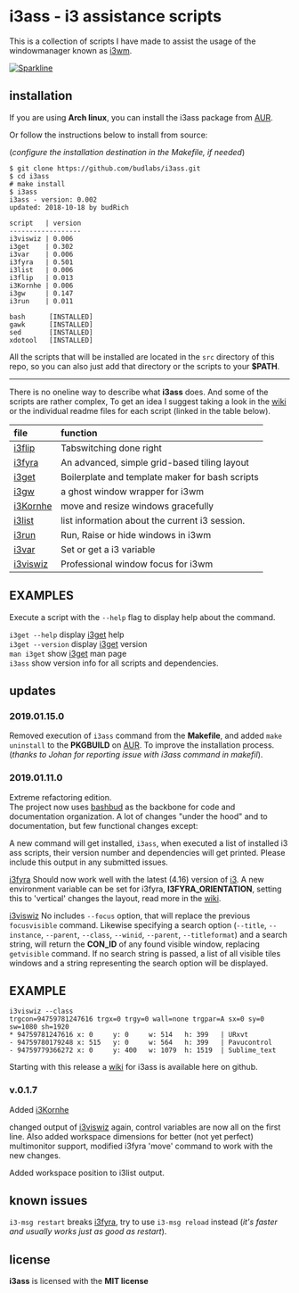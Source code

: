 # i3ass - i3 assistance scripts 

This is a collection of scripts I have made to assist the
usage of the windowmanager known as [i3wm].


[![Sparkline](https://stars.medv.io/budlabs/i3ass.svg)](https://stars.medv.io/budlabs/i3ass)



## installation

If you are using **Arch linux**, you can install the i3ass
package from [AUR].  

Or follow the instructions below to install from source:  

(*configure the installation destination in the Makefile,
if needed*)

``` text
$ git clone https://github.com/budlabs/i3ass.git
$ cd i3ass
# make install
$ i3ass
i3ass - version: 0.002
updated: 2018-10-18 by budRich

script   | version
------------------
i3viswiz | 0.006
i3get    | 0.302
i3var    | 0.006
i3fyra   | 0.501
i3list   | 0.006
i3flip   | 0.013
i3Kornhe | 0.006
i3gw     | 0.147
i3run    | 0.011

bash      [INSTALLED]
gawk      [INSTALLED]
sed       [INSTALLED]
xdotool   [INSTALLED]
```


All the scripts that will be installed are located in the
`src` directory of this repo, so you can also just add that
directory or the scripts to your **$PATH**.  

---

There is no oneline way to describe what **i3ass** does.
And some of the scripts are rather complex, To get an idea I
suggest taking a look in the [wiki] or the individual readme
files for each script (linked in the table below).

|**file**  |     **function**          |
|:---------|:--------------------------|
|[i3flip] | Tabswitching done right
|[i3fyra] | An advanced, simple grid-based tiling layout
|[i3get] | Boilerplate and template maker for bash scripts
|[i3gw] | a ghost window wrapper for i3wm
|[i3Kornhe] | move and resize windows gracefully
|[i3list] | list information about the current i3 session.
|[i3run] | Run, Raise or hide windows in i3wm
|[i3var] | Set or get a i3 variable
|[i3viswiz] | Professional window focus for i3wm

EXAMPLES
--------
Execute a script with the `--help` flag to display help
about the command.

`i3get --help` display [i3get] help  
`i3get --version` display [i3get] version  
`man i3get` show [i3get] man page  
`i3ass` show version info for all scripts and dependencies.
## updates

### 2019.01.15.0

Removed execution of `i3ass` command from the **Makefile**,
and added `make uninstall` to the **PKGBUILD** on [AUR]. To
improve the installation process. (*thanks to Johan for
reporting issue with i3ass command in makefil*).

### 2019.01.11.0


Extreme refactoring edition.  
The project now uses [bashbud] as the backbone for code and
documentation organization. A lot of changes "under the
hood" and to documentation, but few functional changes
except:  

A new command will get installed, `i3ass`, when executed a
list of installed i3 ass scripts, their version number and
dependencies will get printed. Please include this output in
any submitted issues.

[i3fyra] Should now work well with the latest (4.16)
version of [i3]. A new environment variable can be set for
i3fyra, **I3FYRA_ORIENTATION**, setting this to 'vertical'
changes the layout, read more in the [wiki].  

[i3viswiz] No includes `--focus` option, that will replace
the previous `focusvisible` command. Likewise specifying a
search option (`--title`, `--instance`, `--parent`,
`--class`, `--winid`, `--parent`, `--titleformat`) and a
search string, will return the **CON_ID** of any found
visible window, replacing `getvisible` command. If no search
string is passed, a list of all visible tiles windows and a
string representing the search option will be displayed.

EXAMPLE
-------


```text
i3viswiz --class
trgcon=94759781247616 trgx=0 trgy=0 wall=none trgpar=A sx=0 sy=0 sw=1080 sh=1920
* 94759781247616 x: 0     y: 0     w: 514   h: 399   | URxvt
- 94759780179248 x: 515   y: 0     w: 564   h: 399   | Pavucontrol
- 94759779366272 x: 0     y: 400   w: 1079  h: 1519  | Sublime_text
```


Starting with this release a [wiki] for i3ass is available
here on github.

### v.0.1.7


Added [i3Kornhe]

changed output of [i3viswiz] again, control variables are
now all on the first line. Also added workspace dimensions
for better (not yet perfect) multimonitor support, modified
i3fyra 'move' command to work with the new changes.

Added workspace position to i3list output.


## known issues

`i3-msg restart` breaks [i3fyra], try to use `i3-msg
reload` instead (*it's faster and usually works just as good
as restart*).

[wiki]: https://github.com/budlabs/i3ass/wiki
[i3flip]: https://github.com/budRich/i3ass/tree/dev/ass/i3flip
[i3fyra]: https://github.com/budRich/i3ass/tree/dev/ass/i3fyra
[i3gw]: https://github.com/budRich/i3ass/tree/dev/ass/i3gw
[i3Kornhe]: https://github.com/budRich/i3ass/tree/dev/ass/i3Kornhe
[i3list]: https://github.com/budRich/i3ass/tree/dev/ass/i3list
[i3get]: https://github.com/budRich/i3ass/tree/dev/ass/i3get
[i3run]: https://github.com/budRich/i3ass/tree/dev/ass/i3run
[i3var]: https://github.com/budRich/i3ass/tree/dev/ass/i3var
[i3viswiz]: https://github.com/budRich/i3ass/tree/dev/ass/i3viswiz
[Makefile]: https://github.com/budRich/i3ass/blob/master/Makefile
[install.sh]: https://github.com/budRich/i3ass/blob/master/install.sh
[i3add]: https://github.com/budRich/scripts/i3add/
[AUR]: https://aur.archlinux.org/packages/i3ass/
[i3]: https://i3wm.org/
[i3wm]: https://i3wm.org/
[bashbud]: https://github.com/budlabs/bashbud

## license

**i3ass** is licensed with the **MIT license**


